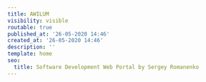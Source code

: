 ```yaml
---
title: AWILUM
visibility: visible
routable: true
published_at: '26-05-2020 14:46'
created_at: '26-05-2020 14:46'
description: ''
template: home
seo:
  title: Software Development Web Portal by Sergey Romanenko
---
```

